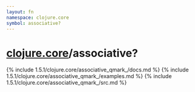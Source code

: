 ```yaml
---
layout: fn
namespace: clojure.core
symbol: associative?
---
```


# [clojure.core](../)/associative?

{% include 1.5.1/clojure.core/associative_qmark_/docs.md %}
{% include 1.5.1/clojure.core/associative_qmark_/examples.md %}
{% include 1.5.1/clojure.core/associative_qmark_/src.md %}

